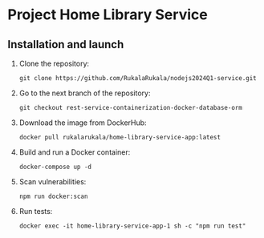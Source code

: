 # Project Home Library Service


## Installation and launch

1. Clone the repository:

    ```
    git clone https://github.com/RukalaRukala/nodejs2024Q1-service.git
    ```

2. Go to the next branch of the repository:

    ```
    git checkout rest-service-containerization-docker-database-orm
    ```
   
3. Download the image from DockerHub:

   ```
   docker pull rukalarukala/home-library-service-app:latest
   ```
   
4. Build and run a Docker container:

   ```
   docker-compose up -d
   ```
   
5. Scan vulnerabilities:

   ```
   npm run docker:scan
   ```
   
6. Run tests:

   ```
   docker exec -it home-library-service-app-1 sh -c "npm run test"
   ```